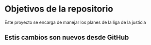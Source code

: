 # Objetivos de la repositorio

Este proyecto se encarga de manejar los planes de la liga de la justicia


## Estis cambios son nuevos desde GitHub
